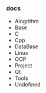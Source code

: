 ### docs

- Alogrithm
- Base
- C
- Cpp
- DataBase
- Linux
- OOP
- Project
- Qt
- Tools
- Undefined

